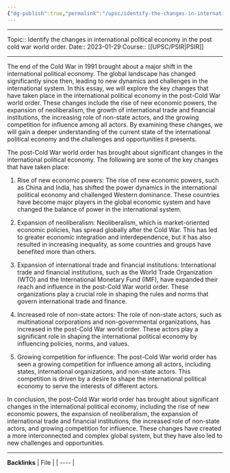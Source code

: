 ```yaml
---
{"dg-publish":true,"permalink":"/upsc/identify-the-changes-in-international-political-economy-in-the-post-cold-war-world-order/"}
---
```


----
Topic:: Identify the changes in international political economy in the post cold war world order.
Date:: 2023-01-29
Course:: [[UPSC/PSIR\|PSIR]] 

----
The end of the Cold War in 1991 brought about a major shift in the international political economy. The global landscape has changed significantly since then, leading to new dynamics and challenges in the international system. In this essay, we will explore the key changes that have taken place in the international political economy in the post-Cold War world order. These changes include the rise of new economic powers, the expansion of neoliberalism, the growth of international trade and financial institutions, the increasing role of non-state actors, and the growing competition for influence among all actors. By examining these changes, we will gain a deeper understanding of the current state of the international political economy and the challenges and opportunities it presents.

The post-Cold War world order has brought about significant changes in the international political economy. The following are some of the key changes that have taken place:

1.  Rise of new economic powers: The rise of new economic powers, such as China and India, has shifted the power dynamics in the international political economy and challenged Western dominance. These countries have become major players in the global economic system and have changed the balance of power in the international system.
    
2.  Expansion of neoliberalism: Neoliberalism, which is market-oriented economic policies, has spread globally after the Cold War. This has led to greater economic integration and interdependence, but it has also resulted in increasing inequality, as some countries and groups have benefited more than others.
    
3.  Expansion of international trade and financial institutions: International trade and financial institutions, such as the World Trade Organization (WTO) and the International Monetary Fund (IMF), have expanded their reach and influence in the post-Cold War world order. These organizations play a crucial role in shaping the rules and norms that govern international trade and finance.
    
4.  Increased role of non-state actors: The role of non-state actors, such as multinational corporations and non-governmental organizations, has increased in the post-Cold War world order. These actors play a significant role in shaping the international political economy by influencing policies, norms, and values.
    
5.  Growing competition for influence: The post-Cold War world order has seen a growing competition for influence among all actors, including states, international organizations, and non-state actors. This competition is driven by a desire to shape the international political economy to serve the interests of different actors.
    

In conclusion, the post-Cold War world order has brought about significant changes in the international political economy, including the rise of new economic powers, the expansion of neoliberalism, the expansion of international trade and financial institutions, the increased role of non-state actors, and growing competition for influence. These changes have created a more interconnected and complex global system, but they have also led to new challenges and opportunities.


---
**Backlinks**
| File |
| ---- |



